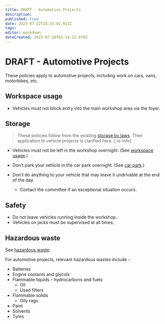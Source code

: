 ```yaml
---
title: DRAFT - Automotive Projects
description: 
published: true
date: 2023-07-22T14:33:02.011Z
tags: 
editor: markdown
dateCreated: 2023-07-20T02:14:22.078Z
---
```


# DRAFT - Automotive Projects

These policies apply to automotive projects, including work on cars, vans, motorbikes, etc.

## Workspace usage

- Vehicles must not block entry into the main workshop area via the foyer.

## Storage

> These policies follow from the existing [storage by laws](/docs/policies/storage). Their application to vehicle projects is clarified here.
{.is-info}

- Vehicles must not be left in the workshop overnight. (See [workspace usage](/docs/policies/storage#workspace-usage).)

- Don't park your vehicle in the car park overnight. (See [car park](/docs/policies/storage#car-park).)

- Don't do anything to your vehicle that may leave it undrivable at the end of the day.

  - Contact the committee if an exceptional situation occurs.


## Safety

- Do not leave vehicles running inside the workshop.
- Vehicles on jacks must be supervised at all times.

## Hazardous waste

See [hazardous waste](/testing/drafts/hazardous-waste).

For automotive projects, relevant hazardous wastes include -

* Batteries
* Engine coolants and glycols
* Flammable liquids – hydrocarbons and fuels
	* Oil
  * Used filters
* Flammable solids
	* Oily rags
* Paint
* Solvents
* Tyres
